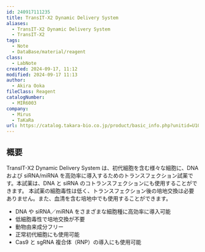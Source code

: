 ```yaml
---
id: 240917111235
title: TransIT-X2 Dynamic Delivery System
aliases:
  - TransIT-X2 Dynamic Delivery System
  - TransIT-X2
tags:
  - Note
  - DataBase/material/reagent
class:
  - LabNote
created: 2024-09-17, 11:12
modified: 2024-09-17 11:13
author:
  - Akira Ooka
fileClass: Reagent
catalogNumber:
  - MIR6003
company:
  - Mirus
  - TaKaRa
url: https://catalog.takara-bio.co.jp/product/basic_info.php?unitid=U100007732
---
```

## 概要
TransIT-X2 Dynamic Delivery System は、初代細胞を含む様々な細胞に、DNA および siRNA/miRNA を高効率に導入するためのトランスフェクション試薬です。本試薬は、DNA と siRNA のコトランスフェクションにも使用することができます。
本試薬の細胞毒性は低く、トランスフェクション後の培地交換は必要ありません。また、血清を含む培地中でも使用することができます。

- DNA や siRNA／miRNA をさまざまな細胞種に高効率に導入可能
- 低細胞毒性で培地交換が不要
- 動物由来成分フリー
- 正常初代細胞にも使用可能
- Cas9 と sgRNA 複合体（RNP）の導入にも使用可能
